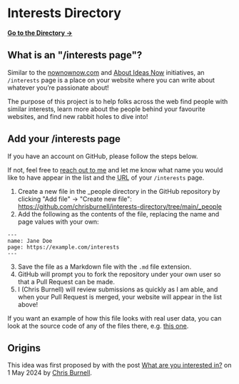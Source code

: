 # Interests Directory

[**Go to the Directory →**](https://chrisburnell.github.io/interests-directory/)

## What is an "/interests page"?

Similar to the [nownownow.com](https://nownownow.com/about) and [About Ideas Now](https://nownownow.com/about) initiatives, an `/interests` page is a place on your website where you can write about whatever you’re passionate about!

The purpose of this project is to help folks across the web find people with similar interests, learn more about the people behind your favourite websites, and find new rabbit holes to dive into!

## Add your /interests page

If you have an account on GitHub, please follow the steps below.

If not, feel free to [reach out to me](https://chrisburnell.com/about/#contact) and let me know what name you would like to have appear in the list and the <abbr title="uniform resource locator">URL</abbr> of your `/interests` page.

1. Create a new file in the _people directory in the GitHub repository by clicking "Add file" → "Create new file": https://github.com/chrisburnell/interests-directory/tree/main/_people
2. Add the following as the contents of the file, replacing the name and page values with your own:
```
---
name: Jane Doe
page: https://example.com/interests
---
```
3. Save the file as a Markdown file with the `.md` file extension.
4. GitHub will prompt you to fork the repository under your own user so that a Pull Request can be made.
5. I (Chris Burnell) will review submissions as quickly as I am able, and when your Pull Request is merged, your website will appear in the list above!

If you want an example of how this file looks with real user data, you can look at the source code of any of the files there, e.g. [this one](https://github.com/chrisburnell/interests-directory/blob/main/_people/chrisburnell.md).

## Origins

This idea was first proposed by with the post [What are you interested in?](https://chrisburnell.com/note/slash-interests/) on <time datetime="2024-05-01T19:37:12+08:00">1 May 2024</time> by [Chris Burnell](https://chrisburnell.com/).
